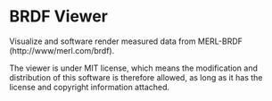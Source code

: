 # BRDF Viewer

Visualize and software render measured data from MERL-BRDF 
(http://www/merl.com/brdf).

The viewer is under MIT license, which means the modification
and distribution of this software is therefore allowed, as
long as it has the license and copyright information attached.
